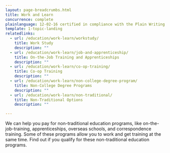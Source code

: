 ```yaml
---
layout: page-breadcrumbs.html
title: Work and Learn
concurrence: complete
plainlanguage: 12-02-16 certified in compliance with the Plain Writing Act
template: 1-topic-landing
relatedlinks:
  - url: /education/work-learn/workstudy/
    title: Work Study
    description: ""
  - url: /education/work-learn/job-and-apprenticeship/
    title: On-the-Job Training and Apprenticeships
    description: ""
  - url: /education/work-learn/co-op-training/
    title: Co-op Training
    description: ""
  - url: /education/work-learn/non-college-degree-program/
    title: Non-College Degree Programs
    description: ""
  - url: /education/work-learn/non-traditional/
    title: Non-Traditional Options
    description: ""

---
```


We can help you pay for non-traditional education programs, like on-the-job-training, apprenticeships, overseas schools, and correspondence training. Some of these programs allow you to work and get training at the same time. Find out if you qualify for these non-traditional education programs.
